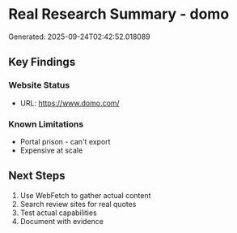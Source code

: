 # Real Research Summary - domo

Generated: 2025-09-24T02:42:52.018089

## Key Findings

### Website Status
- URL: https://www.domo.com/

### Known Limitations
- Portal prison - can't export
- Expensive at scale

## Next Steps
1. Use WebFetch to gather actual content
2. Search review sites for real quotes
3. Test actual capabilities
4. Document with evidence
